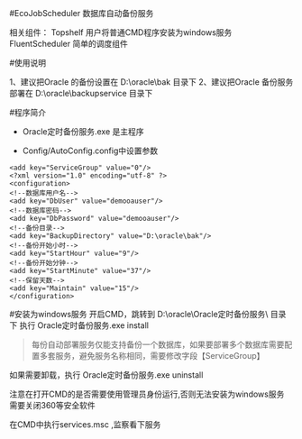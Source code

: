 #EcoJobScheduler
数据库自动备份服务

相关组件：
   Topshelf  用户将普通CMD程序安装为windows服务
   FluentScheduler  简单的调度组件
   
   
#使用说明

1、建议把Oracle 的备份设置在 D:\oracle\bak 目录下
2、建议把Oracle 备份服务部署在 D:\oracle\backupservice 目录下


#程序简介
 - Oracle定时备份服务.exe 是主程序

 - Config/AutoConfig.config中设置参数
~~~
<add key="ServiceGroup" value="0"/>
<?xml version="1.0" encoding="utf-8" ?>
<configuration>
<!--数据库用户名-->
<add key="DbUser" value="demooauser"/>
<!--数据库密码-->
<add key="DbPassword" value="demooauser"/>
<!--备份目录-->
<add key="BackupDirectory" value="D:\oracle\bak"/>
<!--备份开始小时-->
<add key="StartHour" value="9"/>
<!--备份开始分钟-->
<add key="StartMinute" value="37"/>
<!--保留天数-->
<add key="Maintain" value="15"/>
</configuration>
~~~


#安装为windows服务
开启CMD，跳转到 D:\oracle\Oracle定时备份服务\ 目录下
执行 Oracle定时备份服务.exe install
>每份自动部署服务仅能支持备份一个数据库，如果要部署多个数据库需要配置多套服务，避免服务名称相同，需要修改字段【ServiceGroup】

如果需要卸载，执行 Oracle定时备份服务.exe uninstall

注意在打开CMD的是否需要使用管理员身份运行,否则无法安装为windows服务
需要关闭360等安全软件

在CMD中执行services.msc ,监察看下服务






